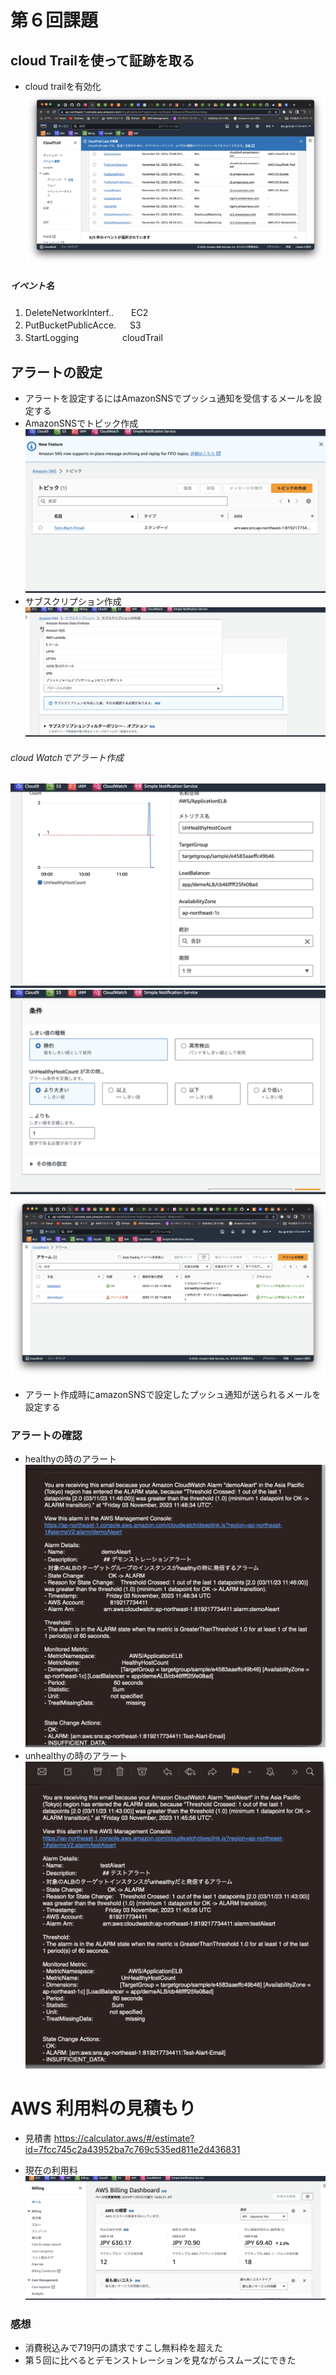# 第６回課題

## cloud Trailを使って証跡を取る
- cloud trailを有効化
![cloudTrailイベント](lecture06/cloudTrailイベント.png)
##### イベント名         
1. DeleteNetworkInterf..　　EC2
2. PutBucketPublicAcce.  　 S3
3. StartLogging　　　　　cloudTrail

## アラートの設定
- アラートを設定するにはAmazonSNSでプッシュ通知を受信するメールを設定する
- AmazonSNSでトピック作成
![AmazonSNSでトピック作成](lecture06/AmazonSNSでトピック作成.png)
- サブスクリプション作成
![サブスクリプション作成](lecture06/サブスクリプション作成.png)
###### cloud Watchでアラート作成

![アラートの設定](lecture06/アラートの設定.png)
![アラート設定条件](lecture06/アラート設定条件.png)
![アラート一覧](lecture06/アラート一覧.png)
- アラート作成時にamazonSNSで設定したプッシュ通知が送られるメールを設定する
### アラートの確認
- healthyの時のアラート
![](lecture06/healthyの時のアラート.png)
- unhealthyの時のアラート
![](lecture06/unhealthyの時のアラート.png)

# AWS 利用料の見積もり
- 見積書 
https://calculator.aws/#/estimate?id=7fcc745c2a43952ba7c769c535ed811e2d436831

- 現在の利用料
![billingのホーム](lecture06/billingのホーム.png)

### 感想
- 消費税込みで719円の請求ですこし無料枠を超えた
- 第５回に比べるとデモンストレーションを見ながらスムーズにできた

